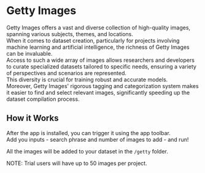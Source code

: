 # Getty Images
Getty Images offers a vast and diverse collection of high-quality images, spanning various subjects, themes, and locations.  
When it comes to dataset creation, particularly for projects involving machine learning and artificial intelligence, the richness of Getty Images can be invaluable.  
Access to such a wide array of images allows researchers and developers to curate specialized datasets tailored to specific needs, ensuring a variety of perspectives and scenarios are represented.  
This diversity is crucial for training robust and accurate models.  
Moreover, Getty Images' rigorous tagging and categorization system makes it easier to find and select relevant images, significantly speeding up the dataset compilation process.

## How it Works
After the app is installed, you can trigger it using the app toolbar.  
Add you inputs - search phrase and number of images to add - and run!

All the images will be added to your dataset in the `/getty` folder.

NOTE: Trial users will have up to 50 images per project. 